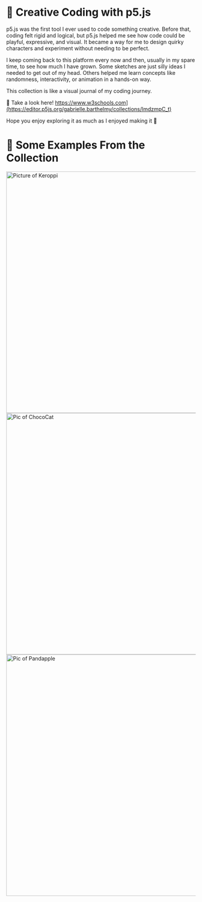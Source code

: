 
# 🌱 Creative Coding with p5.js
p5.js was the first tool I ever used to code something creative. Before that, coding felt rigid and logical, but p5.js helped me see how code could be playful, expressive, and visual. It became a way for me to design quirky characters and experiment without needing to be perfect.

I keep coming back to this platform every now and then, usually in my spare time, to see how much I have grown. Some sketches are just silly ideas I needed to get out of my head. Others helped me learn concepts like randomness, interactivity, or animation in a hands-on way.

This collection is like a visual journal of my coding journey.

🎨 Take a look here! https://www.w3schools.com](https://editor.p5js.org/gabrielle.barthelmy/collections/lmdzmpC_t)

Hope you enjoy exploring it as much as I enjoyed making it 💫

# 🌱 Some Examples From the Collection 


<img width="640" alt="Picture of Keroppi" src="https://github.com/user-attachments/assets/16972880-c43a-480c-85b1-de901a2f49f2" />
<img width="640" alt="Pic of ChocoCat" src="https://github.com/user-attachments/assets/27d10f8c-9dec-4e1e-ae1d-6a4a56a13464" />
<img width="640" alt="Pic of Pandapple" src="https://github.com/user-attachments/assets/0716878e-7402-4c05-a4fc-07ff200373cb" />



